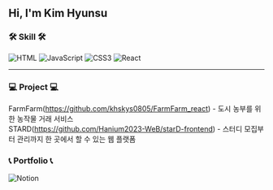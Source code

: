   ## Hi, I'm Kim Hyunsu
  ### 🛠 Skill 🛠
  ![HTML](https://img.shields.io/badge/HTML5-E34F26?style=for-the-badge&logo=html5&logoColor=white)
  ![JavaScript](https://img.shields.io/badge/JavaScript-F7DF1E?style=for-the-badge&logo=JavaScript&logoColor=white)
  ![CSS3](https://img.shields.io/badge/CSS3-1572B6?style=for-the-badge&logo=css3&logoColor=white)
  ![React](https://img.shields.io/badge/React-20232A?style=for-the-badge&logo=react&logoColor=61DAFB)

  <hr/>

  ### 💻 Project 💻
  FarmFarm(https://github.com/khskys0805/FarmFarm_react) - 도시 농부를 위한 농작물 거래 서비스
  <br/>
  STARD(https://github.com/Hanium2023-WeB/starD-frontend) - 스터디 모집부터 관리까지 한 곳에서 할 수 있는 웹 플랫폼

  ### 📞 Portfolio 📞
  ![[Notion](https://img.shields.io/badge/Notion-%23000000.svg?style=for-the-badge&logo=notion&logoColor=white)](https://www.notion.so/98209dc9aa4945528c3ea5c824fa1b73?pvs=4)

<!--
**khskys0805/khskys0805** is a ✨ _special_ ✨ repository because its `README.md` (this file) appears on your GitHub profile.

Here are some ideas to get you started:

- 🔭 I’m currently working on ...
- 🌱 I’m currently learning ...
- 👯 I’m looking to collaborate on ...
- 🤔 I’m looking for help with ...
- 💬 Ask me about ...
- 📫 How to reach me: ...
- 😄 Pronouns: ...
- ⚡ Fun fact: ...
-->
